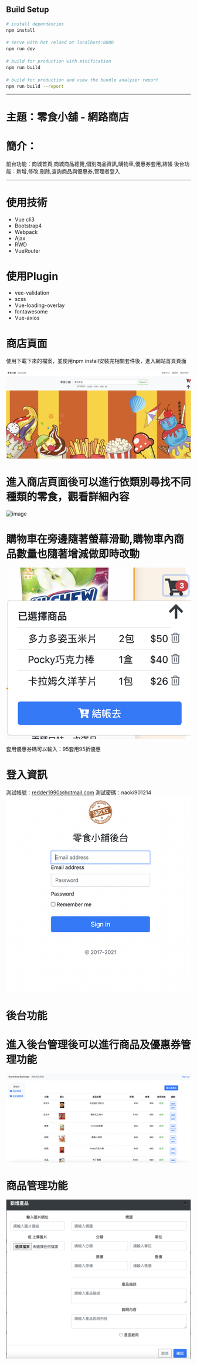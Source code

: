 ## Build Setup

``` bash
# install dependencies
npm install

# serve with hot reload at localhost:8080
npm run dev

# build for production with minification
npm run build

# build for production and view the bundle analyzer report
npm run build --report
```


***

# 主題：零食小舖 - 網路商店
# 簡介：
前台功能：商城首頁,商城商品總覽,個別商品資訊,購物車,優惠券套用,結帳
後台功能：新增,修改,刪除,查詢商品與優惠券,管理者登入
***
# 使用技術
* Vue cli3
* Bootstrap4
* Webpack
* Ajax
* RWD
* VueRouter

# 使用Plugin
* vee-validation
* scss
* Vue-loading-overlay
* fontawesome
* Vue-axios



# 商店頁面
使用下載下來的檔案，並使用npm install安裝完相關套件後，進入網站首頁頁面

![image](https://github.com/iljahtgt/Snack-Shop/blob/main/forPicture/%E6%88%AA%E5%9C%96%202021-09-15%20%E4%B8%8B%E5%8D%886.03.15.png)

# 進入商店頁面後可以進行依類別尋找不同種類的零食，觀看詳細內容

![image](https://github.com/iljahtgt/Snack-Shop/blob/main/forPicture/%E6%88%AA%E5%9C%96%202021-09-15%20%E4%B8%8B%E5%8D%886.03.41.png)
# 購物車在旁邊隨著螢幕滑動,購物車內商品數量也隨著增減做即時改動
![image](https://github.com/iljahtgt/Snack-Shop/blob/main/forPicture/%E6%88%AA%E5%9C%96%202021-09-15%20%E4%B8%8B%E5%8D%886.04.02.png)


套用優惠券碼可以輸入：95套用95折優惠


# 登入資訊
測試帳號：redder1990@hotmail.com
測試密碼：naoki901214
![image](https://github.com/iljahtgt/Snack-Shop/blob/main/forPicture/%E6%88%AA%E5%9C%96%202021-09-15%20%E4%B8%8B%E5%8D%886.12.13.png)

# 後台功能
# 進入後台管理後可以進行商品及優惠券管理功能
![image](https://github.com/iljahtgt/Snack-Shop/blob/main/forPicture/%E6%88%AA%E5%9C%96%202021-09-15%20%E4%B8%8B%E5%8D%886.08.46.png)
# 商品管理功能
![image](https://github.com/iljahtgt/Snack-Shop/blob/main/forPicture/%E6%88%AA%E5%9C%96%202021-09-15%20%E4%B8%8B%E5%8D%886.09.00.png)


